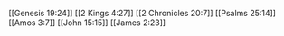 [[Genesis 19:24]]
[[2 Kings 4:27]]
[[2 Chronicles 20:7]]
[[Psalms 25:14]]
[[Amos 3:7]]
[[John 15:15]]
[[James 2:23]]
